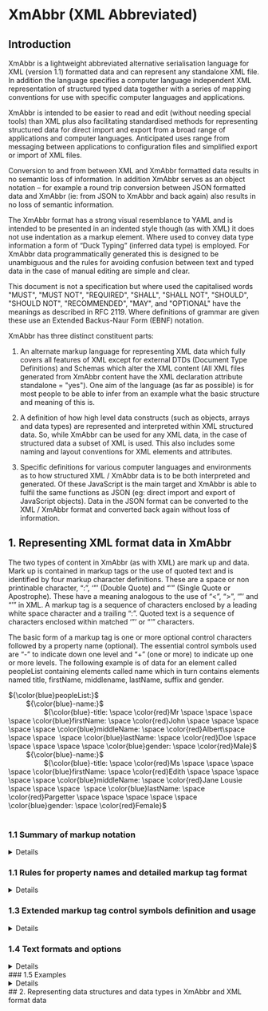 # **XmAbbr (XML Abbreviated)**

## Introduction

XmAbbr is a lightweight abbreviated alternative serialisation language for XML (version 1.1) formatted data and can represent any standalone XML file. In addition the language specifies a computer language independent XML representation of structured typed data together with a series of mapping conventions for use with specific computer languages and applications.

XmAbbr is intended to be easier to read and edit (without needing special tools) than XML plus also facilitating standardised methods for representing structured data for direct import and export from a broad range of applications and computer languages. Anticipated uses range from messaging between applications to configuration files and simplified export or import of XML files.

Conversion to and from between XML and XmAbbr formatted data results in no semantic loss of information. In addition XmAbbr serves as an object notation – for example a round trip conversion between JSON formatted data and XmAbbr (ie: from JSON to XmAbbr and back again) also results in no loss of semantic information.

The XmAbbr format has a strong visual resemblance to YAML and is intended to be presented in an indented style though (as with XML) it does not use indentation as a markup element. Where used to convey data type information a form of “Duck Typing” (inferred data type) is employed. For XmAbbr data programmatically generated this is designed to be unambiguous and the rules for avoiding confusion between text and typed data in the case of manual editing are simple and clear.

This document is not a specification but where used the capitalised words "MUST", "MUST NOT", "REQUIRED", "SHALL", "SHALL NOT", "SHOULD", "SHOULD NOT", "RECOMMENDED",  "MAY", and       "OPTIONAL" have the meanings as described in RFC 2119. Where definitions of grammar are given these use an Extended Backus-Naur Form (EBNF) notation.

XmAbbr has three distinct constituent parts:

1. An alternate markup language for representing XML data which fully covers all features of XML except for external DTDs (Document Type Definitions) and Schemas which alter the XML content (All XML files generated from XmAbbr content have the XML declaration attribute standalone = "yes"). One aim of the language (as far as possible) is for most people to be able to infer from an example what the basic structure and meaning of this is.

2. A definition of how high level data constructs (such as objects, arrays and data types) are represented and interpreted within XML structured data. So, while XmAbbr can be used for any XML data, in the case of structured data a subset of XML is used. This also includes some naming and layout conventions for XML elements and attributes.

3. Specific definitions for various computer languages and environments as to how structured XML / XmAbbr data is to be both interpreted and generated. Of these JavaScript is the main target and XmAbbr is able to fulfil the same functions as JSON (eg: direct import and export of JavaScript objects). Data in the JSON format can be converted to the XML / XmAbbr format and converted back again without loss of information.

## 1. Representing XML format data in XmAbbr

The two types of content in XmAbbr (as with XML) are mark up and data. Mark up is contained in markup tags or the use of quoted text and is identified by four markup character definitions. These are a space or non printinable character, “:”, ‘”’ (Double Quote) and “’” (Single Quote or Apostrophe). These have a meaning analogous to the use of “<”, “>”, ‘”’ and “’” in XML. A markup tag is a sequence of characters enclosed by a leading white space character and a trailing “:”.  Quoted text is a sequence of characters enclosed within matched ‘”’ or “’” characters. 

The basic form of a markup tag is one or more optional control characters followed by a property name (optional). The essential control symbols used are “-” to indicate down one level and “+” (one or more) to indicate up one or more levels. The following example is of data for an element called peopleList containing elements called name which in turn contains elements named title, firstName, middlename, lastName, suffix and gender.

${\color{blue}peopleList:}$  <br>
          ${\color{blue}-name:}$  <br>
                    ${\color{blue}-title: \space \color{red}Mr \space \space \space \space \color{blue}firstName: \space \color{red}John \space \space \space \space \space \color{blue}middleName: \space \color{red}Albert\space \space \space  \space \color{blue}lastName: \space \color{red}Doe \space \space \space \space \space \color{blue}gender: \space \color{red}Male}$  <br>
          ${\color{blue}-name:}$  <br>
                    ${\color{blue}-title: \space \color{red}Ms \space \space \space \space \color{blue}firstName: \space \color{red}Edith \space \space \space \space \space \color{blue}middleName: \space \color{red}Jane Lousie \space \space \space  \space \color{blue}lastName: \space \color{red}Pargetter \space \space \space \space \space \color{blue}gender: \space \color{red}Female}$  <br>
<br>
        
### 1.1 Summary of markup notation 
<details>
<summary>   Details </summary>

Before processing any XmAbbr input data is normalised to Unicode NFC (Normalisation Form Canonical Composition). This is however applied before any numeric character references are decoded. Any space or non-printable character is treated as a word or token delimiter

#### 1.1.1 Property Name rules

Property names are either standard names or quoted text (QuotedText). A standard name follows the form common in most computer languages of variable names starting with a visible character which is not a symbol or ASCII decimal digit (0–9) with digits allowed for following characters. In addition the underline (“_”) character is allowed as both a starting and following character while  hyphen minus (“-”) can be a following character. Within XML the additional characters of “:” and “.” are allowed within property names but are used for specific purposes (such as namespaces) and are not allowed in XmAbbr standard names.
 
<details>
<summary> EBNF definition </summary>

NonPrintingChar ::=  #x20 |[#x00-#x19] #x7F-#x9F| [#x2000-#x200A] |#x2028 | #x2029 | #x202F | #x205F | #x3000 
SeparatorSpaces ::= ( NonPrintingChar )+

SingleQuotedText ::= "'" ( [^'] | "''" )* "'"
DoubleQuotedText ::= '"' ( [^"] | '""' )* '"'
QuotedText ::= SingleQuotedText | DoubleQuotedText


TokenisedString ::= SeparatorSpaces 
TokenisedText ::= SeparatorSpaces 


NameStartChar ::= ":" | [A-Z] | "_" | [a-z] | [#xC0-#xD6] | [#xD8-#xF6] | [#xF8-#x2FF] | [#x370-#x37D] | [#x37F-#x1FFF] | [#x200C-#x200D] | [#x2070-#x218F] | [#x2C00-#x2FEF] | [#x3001-#xD7FF] | [#xF900-#xFDCF] | [#xFDF0-#xFFFD] | [#x10000-#xEFFFF]
NameChar ::= NameStartChar | "-" | "." | [0-9] | #xB7 | [#x0300-#x036F] | [#x203F-#x2040]
Name ::= NameStartChar ( NameChar )*
Names ::= Name ( #x20 Name )*
Nmtoken ::= ( NameChar )+
Nmtokens ::= Nmtoken ( #x20 Nmtoken )*
</details>

</details>

### 1.1 Rules for property names and detailed markup tag format 
<details>
<summary>   Details </summary>

Insert text here

</details>

### 1.3 Extended markup tag control symbols definition and usage
 
<details>
<summary>   Details </summary>

Insert text here

</details>

### 1.4 Text formats and options 
<details>
<summary>   Details </summary>

Insert text here

</details>
### 1.5 Examples 
<details>
<summary>   Details </summary>

Insert text here

</details>
## 2. Representing data structures and data types in XmAbbr and XML format data

